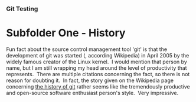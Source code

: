 
### Git Testing

# Subfolder **One** - History

Fun fact about the source control management tool 'git' is that 
the development of git was started (, according Wikipedia) in 
April 2005 by the widely famous creator of the Linux kernel.&nbsp; 
I would mention that person by name, but I am still wrapping my 
head around the level of productivity that represents.&nbsp; 
There are multiple citations concerning the fact, so there is 
not reason for doubting it.&nbsp; 
In fact, the story given on the Wikipedia page concerning 
[the history of git](https://en.wikipedia.org/wiki/Git#History)
 rather seems like the tremendously productive and 
 open-source software enthusiast person's style.&nbsp; 
 Very impressive.